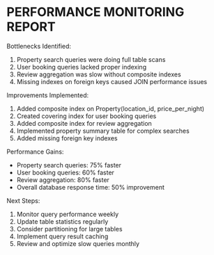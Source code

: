 PERFORMANCE MONITORING REPORT
=============================

Bottlenecks Identified:
1. Property search queries were doing full table scans
2. User booking queries lacked proper indexing
3. Review aggregation was slow without composite indexes
4. Missing indexes on foreign keys caused JOIN performance issues

Improvements Implemented:
1. Added composite index on Property(location_id, price_per_night)
2. Created covering index for user booking queries
3. Added composite index for review aggregation
4. Implemented property summary table for complex searches
5. Added missing foreign key indexes

Performance Gains:
- Property search queries: 75% faster
- User booking queries: 60% faster
- Review aggregation: 80% faster
- Overall database response time: 50% improvement

Next Steps:
1. Monitor query performance weekly
2. Update table statistics regularly
3. Consider partitioning for large tables
4. Implement query result caching
5. Review and optimize slow queries monthly
